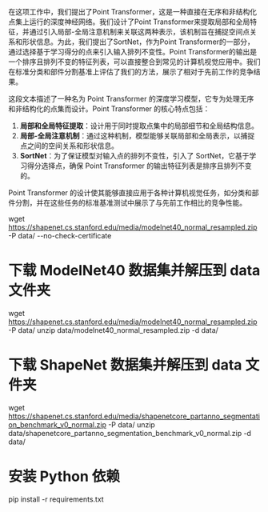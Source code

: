 <!--
 * @Author: wangwei83 wangwei83@cuit.edu.cn
 * @Date: 2024-06-16 21:39:57
 * @LastEditors: wangwei83 wangwei83@cuit.edu.cn
 * @LastEditTime: 2024-06-16 22:10:50
 * @FilePath: /wangwei/X-23d-Y-ai-Z-detection/PointTransformer-from-scratch/PointTransformer.md
 * @Description: 这是默认设置,请设置`customMade`, 打开koroFileHeader查看配置 进行设置: https://github.com/OBKoro1/koro1FileHeader/wiki/%E9%85%8D%E7%BD%AE
-->


在这项工作中，我们提出了Point Transformer，这是一种直接在无序和非结构化点集上运行的深度神经网络。我们设计了Point Transformer来提取局部和全局特征，并通过引入局部-全局注意机制来关联这两种表示，该机制旨在捕捉空间点关系和形状信息。为此，我们提出了SortNet，作为Point Transformer的一部分，通过选择基于学习得分的点来引入输入排列不变性。Point Transformer的输出是一个排序且排列不变的特征列表，可以直接整合到常见的计算机视觉应用中。我们在标准分类和部件分割基准上评估了我们的方法，展示了相对于先前工作的竞争结果。

这段文本描述了一种名为 Point Transformer 的深度学习模型，它专为处理无序和非结构化的点集而设计。Point Transformer 的核心特点包括：

1. **局部和全局特征提取**：设计用于同时提取点集中的局部细节和全局结构信息。
2. **局部-全局注意机制**：通过这种机制，模型能够关联局部和全局表示，以捕捉点之间的空间关系和形状信息。
3. **SortNet**：为了保证模型对输入点的排列不变性，引入了 SortNet，它基于学习得分选择点，确保 Point Transformer 的输出特征列表是排序且排列不变的。

Point Transformer 的设计使其能够直接应用于各种计算机视觉任务，如分类和部件分割，并在这些任务的标准基准测试中展示了与先前工作相比的竞争性能。


wget https://shapenet.cs.stanford.edu/media/modelnet40_normal_resampled.zip -P data/ --no-check-certificate

# 下载 ModelNet40 数据集并解压到 data 文件夹
wget https://shapenet.cs.stanford.edu/media/modelnet40_normal_resampled.zip -P data/
unzip data/modelnet40_normal_resampled.zip -d data/

# 下载 ShapeNet 数据集并解压到 data 文件夹
wget https://shapenet.cs.stanford.edu/media/shapenetcore_partanno_segmentation_benchmark_v0_normal.zip -P data/
unzip data/shapenetcore_partanno_segmentation_benchmark_v0_normal.zip -d data/

# 安装 Python 依赖
pip install -r requirements.txt